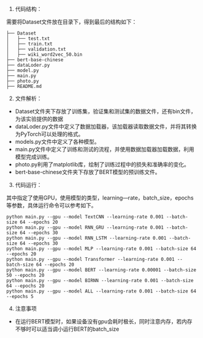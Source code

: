 1. 代码结构：

需要将Dataset文件放在目录下，得到最后的结构如下：
```
├── Dataset
│   ├── test.txt
│   ├── train.txt
│   ├── validation.txt
│   ├── wiki_word2vec_50.bin
├── bert-base-chinese
├── dataLoder.py
├── model.py
├── main.py
├── photo.py
├── README.md
```

2. 文件解析：
- Dataset文件夹下存放了训练集，验证集和测试集的数据文件，还有bin文件，为该实验提供的数据
- dataLoder.py文件中定义了数据加载器，该加载器读取数据文件，并将其转换为PyTorch可以处理的格式。
- models.py文件中定义了各种模型。
- main.py文件中定义了训练和测试的流程，并使用数据加载器加载数据，利用模型完成训练。
- photo.py利用了matplotlib库，绘制了训练过程中的损失和准确率的变化。
- bert-base-chinese文件夹下存放了BERT模型的预训练文件。
3. 代码运行：

其中指定了使用GPU，使用模型的类型，learning—rate，batch_size，epochs等参数，具体运行命令可以参考如下。
```
python main.py --gpu --model TextCNN --learning-rate 0.001 --batch-size 64 --epochs 20
python main.py --gpu --model RNN_GRU --learning-rate 0.001 --batch-size 64 --epochs 30
python main.py --gpu --model RNN_LSTM --learning-rate 0.001 --batch-size 64 --epochs 30
python main.py --gpu --model MLP --learning-rate 0.001 --batch-size 64 --epochs 20
python main.py --gpu --model Transformer --learning-rate 0.001 --batch-size 64 --epochs 20
python main.py --gpu --model BERT --learning-rate 0.00001 --batch-size 50 --epochs 20
python main.py --gpu --model BIRNN --learning-rate 0.001 --batch-size 64 --epochs 20
python main.py --gpu --model ALL --learning-rate 0.001 --batch-size 64 --epochs 5
```
4. 注意事项
- 在运行BERT模型时，如果设备没有gpu会耗时极长，同时注意内存，若内存不够时可以适当调小运行BERT的batch_size
